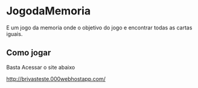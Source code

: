 # JogodaMemoria

E um jogo da memoria onde o objetivo do jogo e encontrar todas as cartas iguais.

## Como jogar
Basta Acessar o site abaixo

http://brivasteste.000webhostapp.com/




